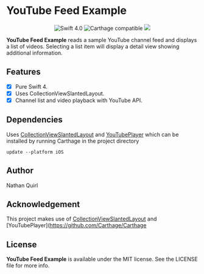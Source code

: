 # YouTube Feed Example

<p align="center">
<img src="https://img.shields.io/badge/Swift-4.0-orange.svg" alt="Swift 4.0"/>
<img src="https://img.shields.io/badge/Carthage-✔-blue.svg" alt="Carthage compatible"/>
<img src="https://img.shields.io/cocoapods/p/YBSlantedCollectionViewLayout.svg?style=flat"/>
</a>
</p>

**YouTube Feed Example** reads a sample YouTube channel feed and displays a list of videos. Selecting a list item will display a detail view showing additional information.


## Features
- [x] Pure Swift 4.
- [x] Uses CollectionViewSlantedLayout.
- [x] Channel list and video playback with YouTube API.

## Dependencies

Uses [CollectionViewSlantedLayout](https://github.com/yacir/CollectionViewSlantedLayout) and [YouTubePlayer](https://github.com/gilesvangruisen/Swift-YouTube-Player) which can be installed by running Carthage in the project directory

```terminal
update --platform iOS
```

## Author

Nathan Quirl

## Acknowledgement

This project makes use of [CollectionViewSlantedLayout](https://github.com/Carthage/Carthage) and [YouTubePlayer](https://github.com/Carthage/Carthage


## License

**YouTube Feed Example** is available under the MIT license. See the LICENSE file for more info.

